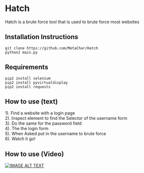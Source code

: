 # Hatch
Hatch is a brute force tool that is used to brute force most websites


## Installation Instructions
```
git clone https://github.com/MetaChar/Hatch
python2 main.py
```

## Requirements
```
pip2 install selenium
pip2 install pyvirtualdisplay
pip2 install requests
```

## How to use (text)
1). Find a website with a login page<br>
2). Inspect element to find the Selector of the username form<br>
3). Do the same for the password field<br>
4). The the login form <br>
5). When Asked put in the username to brute force<br>
6). Watch it go!

## How to use (Video)
[![IMAGE ALT TEXT](https://i.ytimg.com/vi/Hd_kQVnajxk/1.jpg)](https://youtu.be/Hd_kQVnajxk "Video Title")
